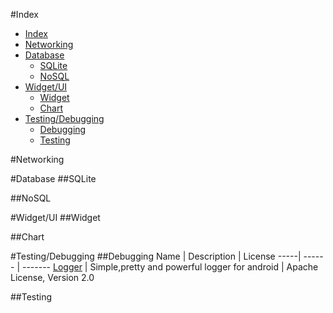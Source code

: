 #Index
- [Index](#index)
- [Networking](#networking)
- [Database](#database)
	- [SQLite](#sqlite)
	- [NoSQL](#nosql)
- [Widget/UI](#widgetui)
	- [Widget](#widget)
	- [Chart](#chart)
- [Testing/Debugging](#testingdebugging)
	- [Debugging](#debugging)
	- [Testing](#testing)


#Networking


#Database
##SQLite

##NoSQL



#Widget/UI
##Widget

##Chart

#Testing/Debugging
##Debugging
Name | Description | License
-----| ------ | -------
[Logger](https://github.com/orhanobut/logger) | Simple,pretty and powerful logger for android | Apache License, Version 2.0

##Testing